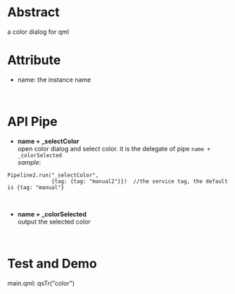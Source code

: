 # Abstract
a color dialog for qml  

# Attribute
* name: the instance name  
</br>

# API Pipe
* **name + _selectColor**  
open color dialog and select color. it is the delegate of pipe `name + _colorSelected`  
_sample_:  
```
Pipeline2.run("_selectColor", 
              {tag: {tag: "manual2"}})  //the service tag, the default is {tag: "manual"}
```  
</br>

* **name + _colorSelected**  
output the selected color  
</br>

# Test and Demo
main.qml: qsTr("color")  
</br>